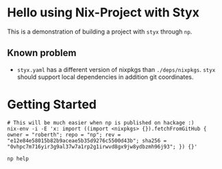 # Hello using Nix-Project with Styx

This is a demonstration of building a project with `styx` through `np`.

## Known problem
 - `styx.yaml` has a different version of nixpkgs than `./deps/nixpkgs`. `styx` should support local dependencies in addition git coordinates.

# Getting Started

```
# This will be much easier when np is published on hackage :)
nix-env -i -E 'x: import ((import <nixpkgs> {}).fetchFromGitHub { owner = "roberth"; repo = "np"; rev = "e12e84e58015b82b9aceae5b35d9276c5500d43b"; sha256 = "0vhpc7m716yir3g9al37w7a1rp2g1irwvd8gx9jw8ydbzmh96j93"; }) {}'

np help
```
